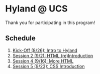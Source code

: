 # Hyland @ UCS
Thank you for participating in this program!

## Schedule
1. [Kick-Off (8/26): Intro to Hyland](Session1IntroHyland/StudentDesc.md)
1. [Session 2 (9/2): HTML (re)Introduction](Session2HtmlIntro/StudentDesc.md)
1. [Session 4 (9/16): More HTML](Session4MoreHtml/StudentDesc.md)
1. [Session 5 (9/23): CSS Introduction](Session5CssIntro/StudentDesc.md)